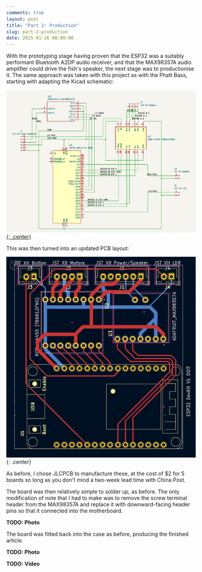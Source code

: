 ```yaml
---
comments: true
layout: post
title: "Part 2: Production"
slug: part-2-production
date: 2025-01-26 00:00:00
---
```


With the prototyping stage having proven that the ESP32 was a suitably performant Bluetooth A2DP audio receiver, and that the MAX98357A audio amplifier could drive the fish's speaker, the next stage was to productionise it. The same approach was taken with this project as with the Phatt Bass, starting with adapting the Kicad schematic:

[![Schematic](/img/projects/bluetooth-bass/schematic.png){: .center}](/files/projects/bluetooth-bass/schematic.pdf)
<br/>

This was then turned into an updated PCB layout:

![PCB design](/img/projects/bluetooth-bass/pcb-top.png){: .center}
<br/>

As before, I chose JLCPCB to manufacture these, at the cost of $2 for 5 boards so long as you don't mind a two-week lead time with China Post.

The board was then relatively simple to solder up, as before. The only modification of note that I had to make was to remove the screw terminal header from the MAX98357A and replace it with downward-facing header pins so that it connected into the motherboard.

**TODO: Photo**

The board was fitted back into the case as before, producing the finished article.

**TODO: Photo**

**TODO: Video**